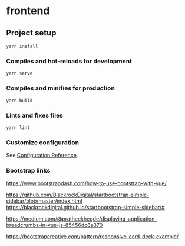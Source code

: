 # frontend

## Project setup
```
yarn install
```

### Compiles and hot-reloads for development
```
yarn serve
```

### Compiles and minifies for production
```
yarn build
```

### Lints and fixes files
```
yarn lint
```

### Customize configuration
See [Configuration Reference](https://cli.vuejs.org/config/).

### Bootstrap links

https://www.bootstrapdash.com/how-to-use-bootstrap-with-vue/

https://github.com/BlackrockDigital/startbootstrap-simple-sidebar/blob/master/index.html
https://blackrockdigital.github.io/startbootstrap-simple-sidebar/#

https://medium.com/@pratheekhegde/displaying-application-breadcrumbs-in-vue-js-85456dc8a370

https://bootstrapcreative.com/pattern/responsive-card-deck-example/